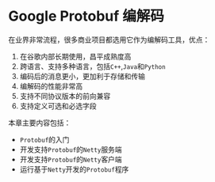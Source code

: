 # Google Protobuf 编解码

在业界非常流程，很多商业项目都选用它作为编解码工具，优点：
1. 在谷歌内部长期使用，昌平成熟度高
2. 跨语言、支持多种语言，包括`C++`,`Java`和`Python`
3. 编码后的消息更小，更加利于存储和传输
4. 编解码的性能非常高
5. 支持不同协议版本的前向兼容
6. 支持定义可选和必选字段

本章主要内容包括：
- `Protobuf`的入门
- 开发支持`Protobuf`的`Netty`服务端
- 开发支持`Protobuf`的`Netty`客户端
- 运行基于`Netty`开发的`Protobuf`程序